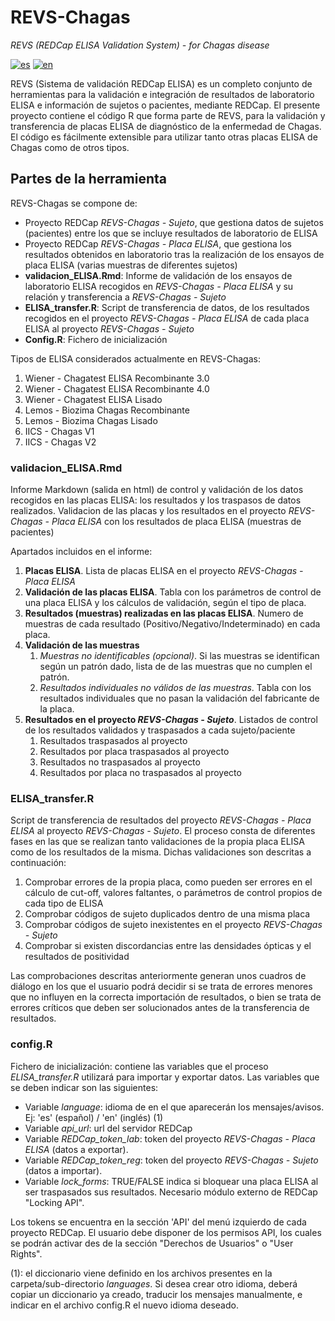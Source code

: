 # REVS-Chagas
*REVS (REDCap ELISA Validation System) - for Chagas disease*

[![es](https://img.shields.io/badge/lang-es-yellow.svg)](https://github.com/UBIOESGD/REVS-Chagas/blob/main/README.md)
[![en](https://img.shields.io/badge/lang-en-blue.svg)](https://github.com/UBIOESGD/REVS-Chagas/blob/main/README.md)


REVS (Sistema de validación REDCap ELISA) es un completo conjunto de herramientas para la validación e integración de resultados de laboratorio ELISA e información de sujetos o pacientes, mediante REDCap.
El presente proyecto contiene el código R que forma parte de REVS, para la validación y transferencia de placas ELISA de diagnóstico de la enfermedad de Chagas.
El código es fácilmente extensible para utilizar tanto otras placas ELISA de Chagas como de otros tipos.

## Partes de la herramienta
REVS-Chagas se compone de:

   - Proyecto REDCap *REVS-Chagas - Sujeto*, que gestiona datos de sujetos (pacientes) entre los que se incluye resultados de laboratorio de ELISA
   - Proyecto REDCap *REVS-Chagas - Placa ELISA*, que gestiona los resultados obtenidos en laboratorio tras la realización de los ensayos de placa ELISA (varias muestras de diferentes sujetos)
   - **validacion_ELISA.Rmd**: Informe de validación de los ensayos de laboratorio ELISA recogidos en *REVS-Chagas - Placa ELISA* y su relación y transferencia a *REVS-Chagas - Sujeto*
   - **ELISA_transfer.R**: Script de transferencia de datos, de los resultados recogidos en el proyecto *REVS-Chagas - Placa ELISA* de cada placa ELISA al proyecto *REVS-Chagas - Sujeto*
   - **Config.R**: Fichero de inicialización

Tipos de ELISA considerados actualmente en REVS-Chagas:

   1.	Wiener - Chagatest ELISA Recombinante 3.0
   2.	Wiener - Chagatest ELISA Recombinante 4.0
   3.	Wiener - Chagatest ELISA Lisado
   4.	Lemos - Biozima Chagas Recombinante
   5.	Lemos - Biozima Chagas Lisado
   6.	IICS - Chagas V1
   7.	IICS - Chagas V2
   
### validacion_ELISA.Rmd
Informe Markdown (salida en html) de control y validación de los datos recogidos en las placas ELISA: los resultados y los traspasos de datos realizados.
Validacion de las placas y los resultados en el proyecto *REVS-Chagas - Placa ELISA* con los resultados de placa ELISA (muestras de pacientes)

Apartados incluidos en el informe:

   1. **Placas ELISA**. Lista de placas ELISA en el proyecto *REVS-Chagas - Placa ELISA*
   2. **Validación de las placas ELISA**. Tabla con los parámetros de control de una placa ELISA y los cálculos de validación, según el tipo de placa.
   3. **Resultados (muestras) realizadas en las placas ELISA**. Numero de muestras de cada resultado (Positivo/Negativo/Indeterminado) en cada placa.
   4. **Validación de las muestras**
      1. *Muestras no identificables (opcional)*. Si las muestras se identifican según un patrón dado, lista de de las muestras que no cumplen el patrón.
      2. *Resultados individuales no válidos de las muestras*. Tabla con los resultados individuales que no pasan la validación del fabricante de la placa.
   5. **Resultados en el proyecto *REVS-Chagas - Sujeto***. Listados de control de los resultados validados y traspasados a cada sujeto/paciente
      1. Resultados traspasados al proyecto
      2. Resultados por placa traspasados al proyecto
      3. Resultados no traspasados al proyecto
      4. Resultados por placa no traspasados al proyecto

### ELISA_transfer.R
Script de transferencia de resultados del proyecto *REVS-Chagas - Placa ELISA* al proyecto *REVS-Chagas - Sujeto*. El proceso consta de diferentes fases en las que se realizan tanto validaciones de la propia placa ELISA como de los resultados de la misma. Dichas validaciones son descritas a continuación:

   1. Comprobar errores de la propia placa, como pueden ser errores en el cálculo de cut-off, valores faltantes, o parámetros de control propios de cada tipo de ELISA
   2. Comprobar códigos de sujeto duplicados dentro de una misma placa
   3. Comprobar códigos de sujeto inexistentes en el proyecto *REVS-Chagas - Sujeto*
   4. Comprobar si existen discordancias entre las densidades ópticas y el resultados de positividad

Las comprobaciones descritas anteriormente generan unos cuadros de diálogo en los que el usuario podrá decidir si se trata de errores menores que no influyen en la correcta importación de resultados, o bien se trata de errores críticos que deben ser solucionados antes de la transferencia de resultados.

### config.R
Fichero de inicialización: contiene las variables que el proceso *ELISA_transfer.R* utilizará para importar y exportar datos. Las variables que se deben indicar son las siguientes:

-  Variable *language*: idioma de en el que aparecerán los mensajes/avisos. Ej: 'es' (español) / 'en' (inglés) (1)
-  Variable *api_url*: url del servidor REDCap
-  Variable *REDCap_token_lab*: token del proyecto *REVS-Chagas - Placa ELISA* (datos a exportar).
-  Variable *REDCap_token_reg*: token del proyecto *REVS-Chagas - Sujeto*   (datos a importar).
-  Variable *lock_forms*: TRUE/FALSE indica si bloquear una placa ELISA al ser traspasados sus resultados. Necesario módulo externo de REDCap "Locking API".

Los tokens se encuentra en la sección 'API' del menú izquierdo de cada proyecto REDCap. El usuario debe disponer de los permisos API, los cuales se podrán activar des de la sección "Derechos de Usuarios" o "User Rights".

(1): el diccionario viene definido en los archivos presentes en la carpeta/sub-directorio *languages*. Si desea crear otro idioma, deberá copiar un diccionario ya creado, traducir los mensajes manualmente, e indicar en el archivo config.R el nuevo idioma deseado.

